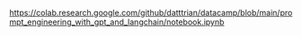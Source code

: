 https://colab.research.google.com/github/datttrian/datacamp/blob/main/prompt_engineering_with_gpt_and_langchain/notebook.ipynb